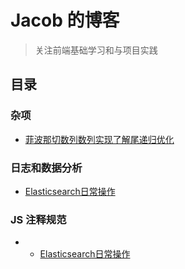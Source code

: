 # Jacob 的博客

> 关注前端基础学习和与项目实践

## 目录

### 杂项

- [菲波那切数列数列实现了解尾递归优化](https://github.com/i-zxl/Articles/issues/1)

### 日志和数据分析
- [Elasticsearch日常操作](https://github.com/i-zxl/Articles/issues/2)

### JS 注释规范
- - [Elasticsearch日常操作](https://github.com/i-zxl/Articles/issues/8)